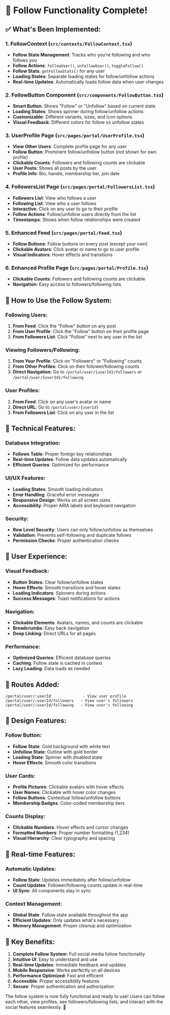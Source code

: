 # 🚀 Follow Functionality Complete!

## ✅ **What's Been Implemented:**

### **1. FollowContext (`src/contexts/FollowContext.tsx`)**
- **Follow State Management**: Tracks who you're following and who follows you
- **Follow Actions**: `followUser()`, `unfollowUser()`, `toggleFollow()`
- **Follow Stats**: `getFollowStats()` for any user
- **Loading States**: Separate loading states for follow/unfollow actions
- **Real-time Updates**: Automatically loads follow data when user changes

### **2. FollowButton Component (`src/components/FollowButton.tsx`)**
- **Smart Button**: Shows "Follow" or "Unfollow" based on current state
- **Loading States**: Shows spinner during follow/unfollow actions
- **Customizable**: Different variants, sizes, and icon options
- **Visual Feedback**: Different colors for follow vs unfollow states

### **3. UserProfile Page (`src/pages/portal/UserProfile.tsx`)**
- **View Other Users**: Complete profile page for any user
- **Follow Button**: Prominent follow/unfollow button (not shown for own profile)
- **Clickable Counts**: Followers and following counts are clickable
- **User Posts**: Shows all posts by the user
- **Profile Info**: Bio, handle, membership tier, join date

### **4. FollowersList Page (`src/pages/portal/FollowersList.tsx`)**
- **Followers List**: View who follows a user
- **Following List**: View who a user follows
- **Interactive**: Click on any user to go to their profile
- **Follow Actions**: Follow/unfollow users directly from the list
- **Timestamps**: Shows when follow relationships were created

### **5. Enhanced Feed (`src/pages/portal/Feed.tsx`)**
- **Follow Buttons**: Follow buttons on every post (except your own)
- **Clickable Avatars**: Click avatar or name to go to user profile
- **Visual Indicators**: Hover effects and transitions

### **6. Enhanced Profile Page (`src/pages/portal/Profile.tsx`)**
- **Clickable Counts**: Followers and following counts are clickable
- **Navigation**: Easy access to followers/following lists

## 🎯 **How to Use the Follow System:**

### **Following Users:**
1. **From Feed**: Click the "Follow" button on any post
2. **From User Profile**: Click the "Follow" button on their profile page
3. **From Followers List**: Click "Follow" next to any user in the list

### **Viewing Followers/Following:**
1. **From Your Profile**: Click on "Followers" or "Following" counts
2. **From Other Profiles**: Click on their follower/following counts
3. **Direct Navigation**: Go to `/portal/user/{userId}/followers` or `/portal/user/{userId}/following`

### **User Profiles:**
1. **From Feed**: Click on any user's avatar or name
2. **Direct URL**: Go to `/portal/user/{userId}`
3. **From Followers List**: Click on any user in the list

## 🔧 **Technical Features:**

### **Database Integration:**
- **Follows Table**: Proper foreign key relationships
- **Real-time Updates**: Follow data updates automatically
- **Efficient Queries**: Optimized for performance

### **UI/UX Features:**
- **Loading States**: Smooth loading indicators
- **Error Handling**: Graceful error messages
- **Responsive Design**: Works on all screen sizes
- **Accessibility**: Proper ARIA labels and keyboard navigation

### **Security:**
- **Row Level Security**: Users can only follow/unfollow as themselves
- **Validation**: Prevents self-following and duplicate follows
- **Permission Checks**: Proper authentication checks

## 📱 **User Experience:**

### **Visual Feedback:**
- **Button States**: Clear follow/unfollow states
- **Hover Effects**: Smooth transitions and hover states
- **Loading Indicators**: Spinners during actions
- **Success Messages**: Toast notifications for actions

### **Navigation:**
- **Clickable Elements**: Avatars, names, and counts are clickable
- **Breadcrumbs**: Easy back navigation
- **Deep Linking**: Direct URLs for all pages

### **Performance:**
- **Optimized Queries**: Efficient database queries
- **Caching**: Follow state is cached in context
- **Lazy Loading**: Data loads as needed

## 🚀 **Routes Added:**

```
/portal/user/:userId              - View user profile
/portal/user/:userId/followers   - View user's followers
/portal/user/:userId/following   - View user's following
```

## 🎨 **Design Features:**

### **Follow Button:**
- **Follow State**: Gold background with white text
- **Unfollow State**: Outline with gold border
- **Loading State**: Spinner with disabled state
- **Hover Effects**: Smooth color transitions

### **User Cards:**
- **Profile Pictures**: Clickable avatars with hover effects
- **User Names**: Clickable with hover color changes
- **Follow Buttons**: Contextual follow/unfollow buttons
- **Membership Badges**: Color-coded membership tiers

### **Counts Display:**
- **Clickable Numbers**: Hover effects and cursor changes
- **Formatted Numbers**: Proper number formatting (1,234)
- **Visual Hierarchy**: Clear typography and spacing

## 🔄 **Real-time Features:**

### **Automatic Updates:**
- **Follow State**: Updates immediately after follow/unfollow
- **Count Updates**: Follower/following counts update in real-time
- **UI Sync**: All components stay in sync

### **Context Management:**
- **Global State**: Follow state available throughout the app
- **Efficient Updates**: Only updates what's necessary
- **Memory Management**: Proper cleanup and optimization

## 🎯 **Key Benefits:**

1. **Complete Follow System**: Full social media follow functionality
2. **Intuitive UI**: Easy to understand and use
3. **Real-time Updates**: Immediate feedback and updates
4. **Mobile Responsive**: Works perfectly on all devices
5. **Performance Optimized**: Fast and efficient
6. **Accessible**: Proper accessibility features
7. **Secure**: Proper authentication and authorization

The follow system is now fully functional and ready to use! Users can follow each other, view profiles, see followers/following lists, and interact with the social features seamlessly. 🚀
